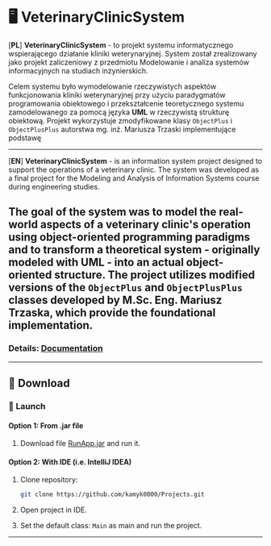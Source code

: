 # 🖥️ VeterinaryClinicSystem
[**PL**]
**VeterinaryClinicSystem** - to projekt systemu informatycznego wspierającego działanie kliniki weterynaryjnej. 
System został zrealizowany jako projekt zaliczeniowy z przedmiotu Modelowanie i analiza systemów informacyjnych na studiach inżynierskich.

Celem systemu było wymodelowanie rzeczywistych aspektów funkcjonowania kliniki weterynaryjnej przy użyciu paradygmatów programowania obiektowego i przekształcenie teoretycznego systemu zamodelowanego za pomocą języka **UML** w rzeczywistą strukturę obiektową. 
Projekt wykorzystuje zmodyfikowane klasy `ObjectPlus` i `ObjectPlusPlus` autorstwa mg. inż. Mariusza Trzaski implementujące podstawę 

---
[**EN**]
**VeterinaryClinicSystem** - is an information system project designed to support the operations of a veterinary clinic. 
The system was developed as a final project for the Modeling and Analysis of Information Systems course during engineering studies.

The goal of the system was to model the real-world aspects of a veterinary clinic's operation using object-oriented programming paradigms and to transform a theoretical system - originally modeled with UML - into an actual object-oriented structure. 
The project utilizes modified versions of the `ObjectPlus` and `ObjectPlusPlus` classes developed by M.Sc. Eng. Mariusz Trzaska, which provide the foundational implementation.
---

### Details: [Documentation](Dokumentacja.pdf)

---

## 🚀 Download

### 🔧 Launch

#### Option 1: From .jar file

1. Download file [RunApp.jar](App/RunApp.jar) and run it.
#### Option 2: With IDE (i.e. IntelliJ IDEA)

1. Clone repository:
   ```bash
   git clone https://github.com/kamyk0000/Projects.git

2. Open project in IDE.

3. Set the default class: `Main` as main and run the project.

---